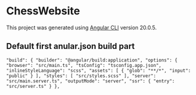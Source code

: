 # ChessWebsite

This project was generated using [Angular CLI](https://github.com/angular/angular-cli) version 20.0.5.

## Default first anular.json build part

`"build": {
  "builder": "@angular/build:application",
  "options": {
    "browser": "src/main.ts",
    "tsConfig": "tsconfig.app.json",
    "inlineStyleLanguage": "scss",
    "assets": [
      {
        "glob": "**/*",
        "input": "public"
      }
    ],
    "styles": [
      "src/styles.scss"
    ],
    "server": "src/main.server.ts",
    "outputMode": "server",
    "ssr": {
      "entry": "src/server.ts"
    }
  },`
